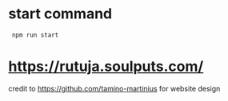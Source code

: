 # start command
` npm run start`

# https://rutuja.soulputs.com/

credit to https://github.com/tamino-martinius for website design
